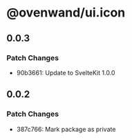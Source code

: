 # @ovenwand/ui.icon

## 0.0.3

### Patch Changes

- 90b3661: Update to SvelteKit 1.0.0

## 0.0.2

### Patch Changes

- 387c766: Mark package as private
